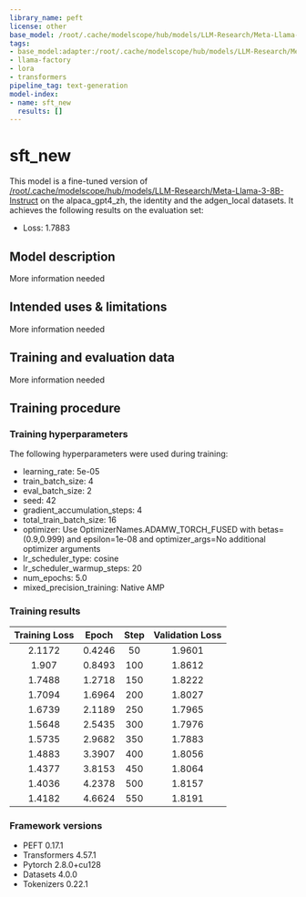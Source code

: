 ```yaml
---
library_name: peft
license: other
base_model: /root/.cache/modelscope/hub/models/LLM-Research/Meta-Llama-3-8B-Instruct
tags:
- base_model:adapter:/root/.cache/modelscope/hub/models/LLM-Research/Meta-Llama-3-8B-Instruct
- llama-factory
- lora
- transformers
pipeline_tag: text-generation
model-index:
- name: sft_new
  results: []
---
```


<!-- This model card has been generated automatically according to the information the Trainer had access to. You
should probably proofread and complete it, then remove this comment. -->

# sft_new

This model is a fine-tuned version of [/root/.cache/modelscope/hub/models/LLM-Research/Meta-Llama-3-8B-Instruct](https://huggingface.co//root/.cache/modelscope/hub/models/LLM-Research/Meta-Llama-3-8B-Instruct) on the alpaca_gpt4_zh, the identity and the adgen_local datasets.
It achieves the following results on the evaluation set:
- Loss: 1.7883

## Model description

More information needed

## Intended uses & limitations

More information needed

## Training and evaluation data

More information needed

## Training procedure

### Training hyperparameters

The following hyperparameters were used during training:
- learning_rate: 5e-05
- train_batch_size: 4
- eval_batch_size: 2
- seed: 42
- gradient_accumulation_steps: 4
- total_train_batch_size: 16
- optimizer: Use OptimizerNames.ADAMW_TORCH_FUSED with betas=(0.9,0.999) and epsilon=1e-08 and optimizer_args=No additional optimizer arguments
- lr_scheduler_type: cosine
- lr_scheduler_warmup_steps: 20
- num_epochs: 5.0
- mixed_precision_training: Native AMP

### Training results

| Training Loss | Epoch  | Step | Validation Loss |
|:-------------:|:------:|:----:|:---------------:|
| 2.1172        | 0.4246 | 50   | 1.9601          |
| 1.907         | 0.8493 | 100  | 1.8612          |
| 1.7488        | 1.2718 | 150  | 1.8222          |
| 1.7094        | 1.6964 | 200  | 1.8027          |
| 1.6739        | 2.1189 | 250  | 1.7965          |
| 1.5648        | 2.5435 | 300  | 1.7976          |
| 1.5735        | 2.9682 | 350  | 1.7883          |
| 1.4883        | 3.3907 | 400  | 1.8056          |
| 1.4377        | 3.8153 | 450  | 1.8064          |
| 1.4036        | 4.2378 | 500  | 1.8157          |
| 1.4182        | 4.6624 | 550  | 1.8191          |


### Framework versions

- PEFT 0.17.1
- Transformers 4.57.1
- Pytorch 2.8.0+cu128
- Datasets 4.0.0
- Tokenizers 0.22.1